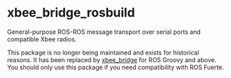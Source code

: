 xbee_bridge_rosbuild
====================

General-purpose ROS-ROS message transport over serial ports and compatible Xbee radios.

This package is no longer being maintained and exists for historical reasons. It has been replaced by [xbee_bridge](https://github.com/calderpg/xbee_bridge) for ROS Groovy and above. You should only use this package if you need compatibility with ROS Fuerte.
